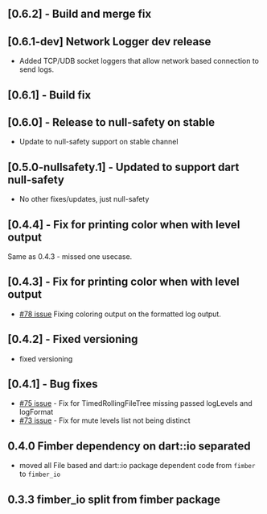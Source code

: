 
## [0.6.2] - Build and merge fix

## [0.6.1-dev] Network Logger dev release

- Added TCP/UDB socket loggers that allow network based connection to send logs.

## [0.6.1] - Build fix

## [0.6.0] - Release to null-safety on stable

- Update to null-safety support on stable channel

## [0.5.0-nullsafety.1] - Updated to support dart null-safety

- No other fixes/updates, just null-safety

## [0.4.4] - Fix for printing color when with level output 

Same as 0.4.3 - missed one usecase.

## [0.4.3] - Fix for printing color when with level output

- [\#78 issue](https://github.com/magillus/flutter-fimber/issues/78) Fixing coloring output on the formatted log output.

## [0.4.2] - Fixed versioning

- fixed versioning

## [0.4.1] - Bug fixes

- [\#75 issue](https://github.com/magillus/flutter-fimber/issues/75) - Fix for TimedRollingFileTree missing passed logLevels and logFormat
- [\#73 issue](https://github.com/magillus/flutter-fimber/issues/73) - Fix for mute levels list not being distinct

## 0.4.0 Fimber dependency on dart::io separated

- moved all File based and dart::io package dependent code from `fimber` to `fimber_io`

## 0.3.3 fimber_io split from fimber package


